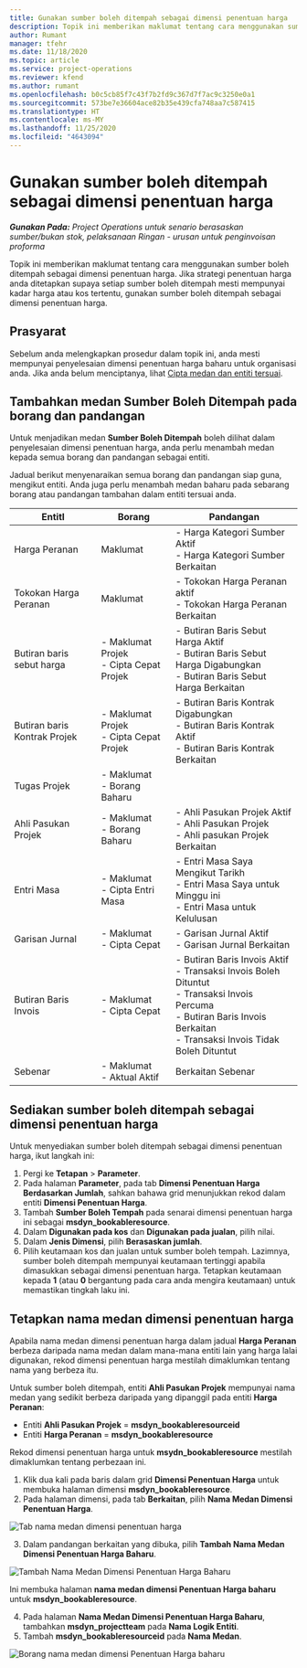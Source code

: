 ```yaml
---
title: Gunakan sumber boleh ditempah sebagai dimensi penentuan harga
description: Topik ini memberikan maklumat tentang cara menggunakan sumber boleh ditempah sebagai dimensi penentuan harga.
author: Rumant
manager: tfehr
ms.date: 11/18/2020
ms.topic: article
ms.service: project-operations
ms.reviewer: kfend
ms.author: rumant
ms.openlocfilehash: b0c5cb85f7c43f7b2fd9c367d7f7ac9c3250e0a1
ms.sourcegitcommit: 573be7e36604ace82b35e439cfa748aa7c587415
ms.translationtype: HT
ms.contentlocale: ms-MY
ms.lasthandoff: 11/25/2020
ms.locfileid: "4643094"
---
```

# <a name="use-a-bookable-resource-as-a-pricing-dimension"></a>Gunakan sumber boleh ditempah sebagai dimensi penentuan harga

 _**Gunakan Pada:** Project Operations untuk senario berasaskan sumber/bukan stok, pelaksanaan Ringan - urusan untuk penginvoisan proforma_ 

Topik ini memberikan maklumat tentang cara menggunakan sumber boleh ditempah sebagai dimensi penentuan harga. Jika strategi penentuan harga anda ditetapkan supaya setiap sumber boleh ditempah mesti mempunyai kadar harga atau kos tertentu, gunakan sumber boleh ditempah sebagai dimensi penentuan harga.

## <a name="prerequisites"></a>Prasyarat
Sebelum anda melengkapkan prosedur dalam topik ini, anda mesti mempunyai penyelesaian dimensi penentuan harga baharu untuk organisasi anda. Jika anda belum menciptanya, lihat [Cipta medan dan entiti tersuai](../pricing-costing/create-custom-fields-entities-pricing-dimensions.md).

## <a name="add-the-bookable-resource-field-to-forms-and-views"></a>Tambahkan medan Sumber Boleh Ditempah pada borang dan pandangan
Untuk menjadikan medan **Sumber Boleh Ditempah** boleh dilihat dalam penyelesaian dimensi penentuan harga, anda perlu menambah medan kepada semua borang dan pandangan sebagai entiti.

Jadual berikut menyenaraikan semua borang dan pandangan siap guna, mengikut entiti. Anda juga perlu menambah medan baharu pada sebarang borang atau pandangan tambahan dalam entiti tersuai anda.

|   EntitI        | Borang   |Pandangan        |
| ------------------------------|---------------------------------|----------------------------------|
|  Harga Peranan| Maklumat | - Harga Kategori Sumber Aktif<br> - Harga Kategori Sumber Berkaitan |
|  Tokokan Harga Peranan| Maklumat| - Tokokan Harga Peranan aktif<br>- Tokokan Harga Peranan Berkaitan |
|  Butiran baris sebut harga| - Maklumat Projek<br>- Cipta Cepat Projek| - Butiran Baris Sebut Harga Aktif<br>- Butiran Baris Sebut Harga Digabungkan<br>- Butiran Baris Sebut Harga Berkaitan |
|  Butiran baris Kontrak Projek| - Maklumat Projek<br>- Cipta Cepat Projek| - Butiran Baris Kontrak Digabungkan<br>- Butiran Baris Kontrak Aktif<br>- Butiran Baris Kontrak Berkaitan |
|  Tugas Projek| - Maklumat<br>- Borang Baharu| &nbsp; |
|  Ahli Pasukan Projek| - Maklumat<br>- Borang Baharu| - Ahli Pasukan Projek Aktif<br>- Ahli Pasukan Projek<br>- Ahli pasukan Projek Berkaitan |
|  Entri Masa| - Maklumat<br>- Cipta Entri Masa| - Entri Masa Saya Mengikut Tarikh<br>- Entri Masa Saya untuk Minggu ini<br>- Entri Masa untuk Kelulusan|
|  Garisan Jurnal| - Maklumat<br>- Cipta Cepat| - Garisan Jurnal Aktif<br>- Garisan Jurnal Berkaitan |
|  Butiran Baris Invois| - Maklumat<br>- Cipta Cepat| - Butiran Baris Invois Aktif<br>- Transaksi Invois Boleh Dituntut<br>- Transaksi Invois Percuma<br>- Butiran Baris Invois Berkaitan <br>- Transaksi Invois Tidak Boleh Dituntut|
|  Sebenar| - Maklumat<br>- Aktual Aktif| Berkaitan Sebenar |

## <a name="set-up-a-bookable-resource-as-a-pricing-dimension"></a>Sediakan sumber boleh ditempah sebagai dimensi penentuan harga
Untuk menyediakan sumber boleh ditempah sebagai dimensi penentuan harga, ikut langkah ini:

1. Pergi ke **Tetapan** > **Parameter**. 
2. Pada halaman **Parameter**, pada tab **Dimensi Penentuan Harga Berdasarkan Jumlah**, sahkan bahawa grid menunjukkan rekod dalam entiti **Dimensi Penentuan Harga**. 
2. Tambah **Sumber Boleh Tempah** pada senarai dimensi penentuan harga ini sebagai **msdyn_bookableresource**. 
3. Dalam **Digunakan pada kos** dan **Digunakan pada jualan**, pilih nilai.
4. Dalam **Jenis Dimensi**, pilih **Berasaskan jumlah**. 
5. Pilih keutamaan kos dan jualan untuk sumber boleh tempah. Lazimnya, sumber boleh ditempah mempunyai keutamaan tertinggi apabila dimasukkan sebagai dimensi penentuan harga. Tetapkan keutamaan kepada **1** (atau **0** bergantung pada cara anda mengira keutamaan) untuk memastikan tingkah laku ini.

## <a name="set-up-pricing-dimension-field-names"></a>Tetapkan nama medan dimensi penentuan harga

Apabila nama medan dimensi penentuan harga dalam jadual **Harga Peranan** berbeza daripada nama medan dalam mana-mana entiti lain yang harga lalai digunakan, rekod dimensi penentuan harga mestilah dimaklumkan tentang nama yang berbeza itu.  

Untuk sumber boleh ditempah, entiti **Ahli Pasukan Projek** mempunyai nama medan yang sedikit berbeza daripada yang dipanggil pada entiti **Harga Peranan**: 

 - Entiti **Ahli Pasukan Projek** = **msdyn_bookableresourceid**
 - Entiti **Harga Peranan** = **msdyn_bookableresource**

Rekod dimensi penentuan harga untuk **msydn_bookableresource** mestilah dimaklumkan tentang perbezaan ini.

1. Klik dua kali pada baris dalam grid **Dimensi Penentuan Harga** untuk membuka halaman dimensi **msdyn_bookableresource**.
2. Pada halaman dimensi, pada tab **Berkaitan**, pilih **Nama Medan Dimensi Penentuan Harga**.

  ![Tab nama medan dimensi penentuan harga](media/PD-fieldname.png)

3. Dalam pandangan berkaitan yang dibuka, pilih **Tambah Nama Medan Dimensi Penentuan Harga Baharu**.

  ![Tambah Nama Medan Dimensi Penentuan Harga Baharu](media/Add-NewPD-fieldname.png)

  Ini membuka halaman **nama medan dimensi Penentuan Harga baharu** untuk **msdyn_bookableresource**. 

4. Pada halaman **Nama Medan Dimensi Penentuan Harga Baharu**, tambahkan **msdyn_projectteam** pada **Nama Logik Entiti**.
5. Tambah **msdyn_bookableresourceid** pada **Nama Medan**.

 ![Borang nama medan dimensi Penentuan Harga baharu](media/PD-fieldname-Added.png)
